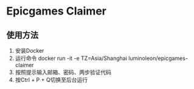 # Epicgames Claimer

## 使用方法

1. 安装Docker
2. 运行命令 docker run -it -e TZ=Asia/Shanghai luminoleon/epicgames-claimer
3. 按照提示输入邮箱、密码、两步验证代码
4. 按Ctrl + P + Q切换至后台运行
